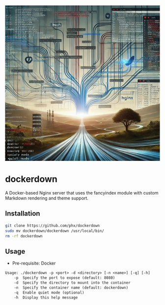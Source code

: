![dockerdown](./logo.webp)

# dockerdown

A Docker-based Nginx server that uses the fancyindex module with custom Markdown rendering and theme support.

## Installation

```sh
git clone https://github.com/phx/dockerdown
sudo mv dockerdown/dockerdown /usr/local/bin/
rm -rf dockerdown
```

## Usage

- Pre-requisite: Docker

```
Usage: ./dockerdown -p <port> -d <directory> [-n <name>] [-q] [-h]
    -p  Specify the port to expose (default: 8080)
    -d  Specify the directory to mount into the container
    -n  Specify the container name (default: dockerdown)
    -q  Enable quiet mode (optional)
    -h  Display this help message
```

